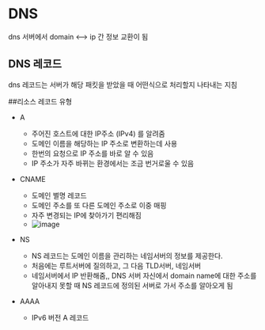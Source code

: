 # DNS

dns 서버에서 domain <--> ip 간 정보 교환이 됨

## DNS 레코드
dns 레코드는 서버가 해당 패킷을 받았을 때 어떤식으로 처리할지 나타내는 지침

##리소스 레코드 유형

- A
  -   주어진 호스트에 대한 IP주소 (IPv4) 를 알려줌
  -   도메인 이름을 해당하는 IP 주소로 변환하는데 사용
  -   한번의 요청으로 IP 주소를 바로 알 수 있음
  -   IP 주소가 자주 바뀌는 환경에서는 조금 번거로울 수 있음
    
- CNAME
  -   도메인 별명 레코드
  -   도메인 주소를 또 다른 도메인 주소로 이중 매핑
  -   자주 변경되는 IP에 찾아가기 편리해짐
  -   ![image](https://github.com/jeon-maker/cloud_study_from-20240430/assets/77326600/da8e1dcb-59ef-4fd0-9b92-3f9de1fa4cb6)

- NS
  -   NS 레코드는 도메인 이름을 관리하는 네임서버의 정보를 제공한다.
  -   처음에는 루트서버에 질의하고, 그 다음 TLD서버, 네임서버
  -   네임서버에서 IP 반환해줌,, DNS 서버 자신에서 domain name에 대한 주소를 알아내지 못할 때 NS 레코드에 정의된 서버로 가서 주소를 알아오게 됨
  
- AAAA
  -   IPv6 버전 A 레코드

